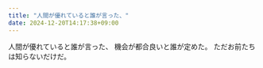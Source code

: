 ```yaml
---
title: "人間が優れていると誰が言った、"
date: 2024-12-20T14:17:38+09:00
---
```

人間が優れていると誰が言った、
機会が都合良いと誰が定めた。
ただお前たちは知らないだけだ。
